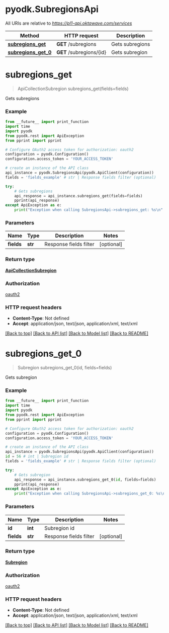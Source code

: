 # pyodk.SubregionsApi

All URIs are relative to *https://pl1-api.oktawave.com/services*

Method | HTTP request | Description
------------- | ------------- | -------------
[**subregions_get**](SubregionsApi.md#subregions_get) | **GET** /subregions | Gets subregions
[**subregions_get_0**](SubregionsApi.md#subregions_get_0) | **GET** /subregions/{id} | Gets subregion


# **subregions_get**
> ApiCollectionSubregion subregions_get(fields=fields)

Gets subregions

### Example
```python
from __future__ import print_function
import time
import pyodk
from pyodk.rest import ApiException
from pprint import pprint

# Configure OAuth2 access token for authorization: oauth2
configuration = pyodk.Configuration()
configuration.access_token = 'YOUR_ACCESS_TOKEN'

# create an instance of the API class
api_instance = pyodk.SubregionsApi(pyodk.ApiClient(configuration))
fields = 'fields_example' # str | Response fields filter (optional)

try:
    # Gets subregions
    api_response = api_instance.subregions_get(fields=fields)
    pprint(api_response)
except ApiException as e:
    print("Exception when calling SubregionsApi->subregions_get: %s\n" % e)
```

### Parameters

Name | Type | Description  | Notes
------------- | ------------- | ------------- | -------------
 **fields** | **str**| Response fields filter | [optional] 

### Return type

[**ApiCollectionSubregion**](ApiCollectionSubregion.md)

### Authorization

[oauth2](../README.md#oauth2)

### HTTP request headers

 - **Content-Type**: Not defined
 - **Accept**: application/json, text/json, application/xml, text/xml

[[Back to top]](#) [[Back to API list]](../README.md#documentation-for-api-endpoints) [[Back to Model list]](../README.md#documentation-for-models) [[Back to README]](../README.md)

# **subregions_get_0**
> Subregion subregions_get_0(id, fields=fields)

Gets subregion

### Example
```python
from __future__ import print_function
import time
import pyodk
from pyodk.rest import ApiException
from pprint import pprint

# Configure OAuth2 access token for authorization: oauth2
configuration = pyodk.Configuration()
configuration.access_token = 'YOUR_ACCESS_TOKEN'

# create an instance of the API class
api_instance = pyodk.SubregionsApi(pyodk.ApiClient(configuration))
id = 56 # int | Subregion id
fields = 'fields_example' # str | Response fields filter (optional)

try:
    # Gets subregion
    api_response = api_instance.subregions_get_0(id, fields=fields)
    pprint(api_response)
except ApiException as e:
    print("Exception when calling SubregionsApi->subregions_get_0: %s\n" % e)
```

### Parameters

Name | Type | Description  | Notes
------------- | ------------- | ------------- | -------------
 **id** | **int**| Subregion id | 
 **fields** | **str**| Response fields filter | [optional] 

### Return type

[**Subregion**](Subregion.md)

### Authorization

[oauth2](../README.md#oauth2)

### HTTP request headers

 - **Content-Type**: Not defined
 - **Accept**: application/json, text/json, application/xml, text/xml

[[Back to top]](#) [[Back to API list]](../README.md#documentation-for-api-endpoints) [[Back to Model list]](../README.md#documentation-for-models) [[Back to README]](../README.md)

